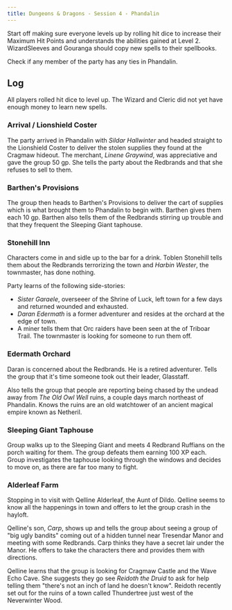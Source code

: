 ```yaml
---
title: Dungeons & Dragons - Session 4 - Phandalin
---
```


Start off making sure everyone levels up by rolling hit dice to increase their
Maximum Hit Points and understands the abilities gained at Level 2.
WizardSleeves and Gouranga should copy new spells to their spellbooks.

Check if any member of the party has any ties in Phandalin.

## Log

All players rolled hit dice to level up. The Wizard and Cleric did not yet have
enough money to learn new spells.

### Arrival / Lionshield Coster
The party arrived in Phandalin with *Sildar Hallwinter* and headed straight to
the Lionshield Coster to deliver the stolen supplies they found at the Cragmaw
hideout. The merchant, *Linene Graywind*, was appreciative and gave the group
50 gp. She tells the party about the Redbrands and that she refuses to sell to
them.

### Barthen's Provisions
The group then heads to Barthen's Provisions to deliver the cart of supplies
which is what brought them to Phandalin to begin with. Barthen gives them each
10 gp. Barthen also tells them of the Redbrands stirring up trouble and that
they frequent the Sleeping Giant taphouse.

### Stonehill Inn
Characters come in and sidle up to the bar for a drink. Toblen Stonehill tells
them about the Redbrands terrorizing the town and *Harbin Wester*, the
townmaster, has done nothing.

Party learns of the following side-stories:
  * *Sister Garaele*, overseeer of the Shrine of Luck, left town for a few days
    and returned wounded and exhausted.
  * *Daran Edermath* is a former adventurer and resides at the orchard at the
    edge of town.
  * A miner tells them that Orc raiders have been seen at the of Triboar Trail.
    The townmaster is looking for someone to run them off.

### Edermath Orchard
Daran is concerned about the Redbrands. He is a retired adventurer. Tells the
group that it's time someone took out their leader, Glasstaff.

Also tells the group that people are reporting being chased by the undead away
from *The Old Owl Well* ruins, a couple days march northeast of Phandalin. Knows
the ruins are an old watchtower of an ancient magical empire known as Netheril.

### Sleeping Giant Taphouse
Group walks up to the Sleeping Giant and meets 4 Redbrand Ruffians on the porch
waiting for them. The group defeats them earning 100 XP each. Group investigates
the taphouse looking through the windows and decides to move on, as there are
far too many to fight.

### Alderleaf Farm
Stopping in to visit with Qelline Alderleaf, the Aunt of Dildo. Qelline seems
to know all the happenings in town and offers to let the group crash in the
hayloft.

Qelline's son, *Carp*, shows up and tells the group about seeing a group of
"big ugly bandits" coming out of a hidden tunnel near Tresendar Manor and
meeting with some Redbrands. Carp thinks they have a secret lair under the
Manor. He offers to take the characters there and provides them with directions.

Qelline learns that the group is looking for Cragmaw Castle and the Wave Echo
Cave. She suggests they go see *Reidoth the Druid* to ask for help telling them
"there's not an inch of land he doesn't know". Reidoth recently set out for the
ruins of a town called Thundertree just west of the Neverwinter Wood.

